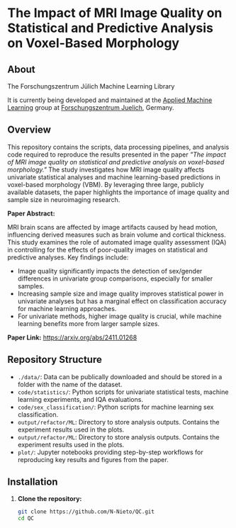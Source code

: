 # The Impact of MRI Image Quality on Statistical and Predictive Analysis on Voxel-Based Morphology

## About

The Forschungszentrum Jülich Machine Learning Library

It is currently being developed and maintained at the [Applied Machine Learning](https://www.fz-juelich.de/en/inm/inm-7/research-groups/applied-machine-learning-aml) group at [Forschungszentrum Juelich](https://www.fz-juelich.de/en), Germany.


## Overview

This repository contains the scripts, data processing pipelines, and analysis code required to reproduce the results presented in the paper *"The impact of MRI image quality on statistical and predictive analysis on voxel-based morphology."* The study investigates how MRI image quality affects univariate statistical analyses and machine learning-based predictions in voxel-based morphology (VBM). By leveraging three large, publicly available datasets, the paper highlights the importance of image quality and sample size in neuroimaging research.

**Paper Abstract:**

MRI brain scans are affected by image artifacts caused by head motion, influencing derived measures such as brain volume and cortical thickness. This study examines the role of automated image quality assessment (IQA) in controlling for the effects of poor-quality images on statistical and predictive analyses. Key findings include:

- Image quality significantly impacts the detection of sex/gender differences in univariate group comparisons, especially for smaller samples.
- Increasing sample size and image quality improves statistical power in univariate analyses but has a marginal effect on classification accuracy for machine learning approaches.
- For univariate methods, higher image quality is crucial, while machine learning benefits more from larger sample sizes.

**Paper Link:** https://arxiv.org/abs/2411.01268

## Repository Structure

- `./data/`: Data can be publically downloaded and should be stored in a folder with the name of the dataset.
- `code/statistics/`: Python scripts for univariate statistical tests, machine learning experiments, and IQA evaluations.
- `code/sex_classification/`: Python scripts for machine learning sex classification.
- `output/refactor/ML`: Directory to store analysis outputs. Contains the experiment results used in the plots.
- `output/refactor/ML`: Directory to store analysis outputs. Contains the experiment results used in the plots.
- `plot/`: Jupyter notebooks providing step-by-step workflows for reproducing key results and figures from the paper.


## Installation

1. **Clone the repository:**

   ```bash
   git clone https://github.com/N-Nieto/QC.git
   cd QC
